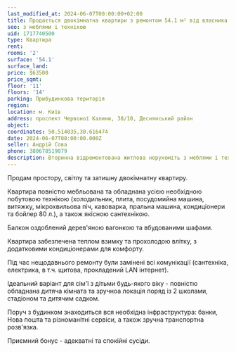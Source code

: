 ```yaml
---
last_modified_at: 2024-06-07T00:00:00+02:00
title: Продається двокімнатна квартири з ремонтом 54.1 м² від власника на Червоної Калини
seo: з меблями і технікою
uid: 1717740500
type: Квартира
rent:
rooms: '2'
surface: '54.1'
surface_land:
price: $63500
price_sqmt:
floor: '11'
floors: '14'
parking: Прибудинкова територія
region:
location: м. Київ
address: проспект Червоної Калини, 38/10, Деснянський район
object:
coordinates: 50.514035,30.616474
date: 2024-06-07T00:00:00.000Z
seller: Андрій Сова
phone: 380678519079
description: Вторинна відремонтована житлова нерухоміть з меблями і технікою, житло придатне і готове для проживання
---
```


Продам простору, світлу та затишну двокімнатну квартиру.

Квартира повністю мебльована та обладнана усією необхідною побутовою технікою (холодильник, плита, посудомийна машина, витяжку, мікрохвильова піч, кавоварка, пральна машина, кондиціонери та бойлер 80 л.), а також якісною сантехнікою.

Балкон оздоблений дерев'яною вагонкою та вбудованими шафами.

️Квартира забезпечена теплом взимку та прохолодою влітку, з додатковими кондиціонерами для комфорту.

Під час нещодавнього ремонту були замінені всі комунікації (сантехніка, електрика, в т.ч. щитова, прокладений LAN інтернет).

Ідеальний варіант для сім'ї з дітьми будь-якого віку - повністю обладнана дитяча кімната та зручноа локація поряд із 2 школами, стадіоном та дитячим садком.

Поруч з будинком знаходиться вся необхідна інфраструктура: банки, Нова пошта та різноманітні сервіси, а також зручна транспортна розв'язка.

️Приємний бонус - адекватні та спокійні сусіди.
